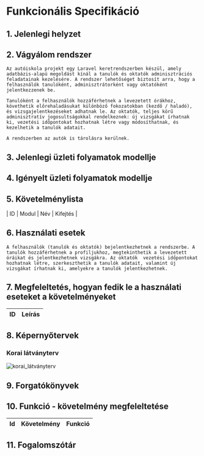 # Funkcionális Specifikáció
## 1. Jelenlegi helyzet


## 2. Vágyálom rendszer
    Az autóiskola projekt egy Laravel keretrendszerben készül, amely adatbázis-alapú megoldást kínál a tanulók és oktatók adminisztrációs feladatainak kezelésére. A rendszer lehetőséget biztosít arra, hogy a     felhasználók tanulóként, adminisztrátorként vagy oktatóként jelentkezzenek be.

    Tanulóként a felhasználók hozzáférhetnek a levezetett órákhoz, követhetik előrehaladásukat különböző fokozatokban (kezdő / haladó), és vizsgajelentkezéseket adhatnak le. Az oktatók, teljes körű adminisztratív jogosultságokkal rendelkeznek: új vizsgákat írhatnak ki, vezetési időpontokat hozhatnak létre vagy módosíthatnak, és kezelhetik a tanulók adatait.

    A rendszerben az autók is tárolásra kerülnek.


## 3. Jelenlegi üzleti folyamatok modellje



## 4. Igényelt üzleti folyamatok modellje


## 5. Követelménylista

| ID | Modul | Név | Kifejtés |


## 6. Használati esetek
    A felhasználók (tanulók és oktatók) bejelentkezhetnek a rendszerbe. A tanulók hozzáférhetnek a profiljukhoz, megtekinthetik a levezetett óráikat és jelentkezhetnek vizsgákra. Az oktatók  vezetési időpontokat hozhatnak létre, szerkeszthetik a tanulók adatait, valamint új vizsgákat írhatnak ki, amelyekre a tanulók jelentkezhetnek.


## 7. Megfeleltetés, hogyan fedik le a használati eseteket a követelményeket
|ID|Leírás           |
|-------------------------|---------------------------|


## 8. Képernyőtervek

### Korai látványterv
![korai_látványterv](../Img/memulatoralphfa.jpg)


## 9. Forgatókönyvek


## 10. Funkció - követelmény megfeleltetése

 | Id | Követelmény | Funkció |
 | :---: | --- | --- |

## 11. Fogalomszótár

